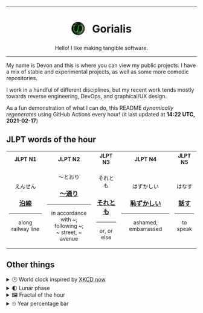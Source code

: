 ***

<h1 align="center">
<sub>
    <img src="readme/resources/avatar.png" height="36">
</sub>
&nbsp;
Gorialis
</h1>
<p align="center">
Hello! I like making tangible software.
</p>

***

My name is Devon and this is where you can view my public projects. I have a mix of stable and experimental projects, as well as some more comedic repositories.

I work in a handful of different disciplines, but my recent work tends mostly towards reverse engineering, DevOps, and graphical/UX design.

As a fun demonstration of what I can do, this README *dynamically regenerates* using GitHub Actions every hour! (it last updated at **14:22 UTC, 2021-02-17**)

<h2>JLPT words of the hour</h2>
<table>
    <tr>
        <th>JLPT N1</th>
        <th>JLPT N2</th>
        <th>JLPT N3</th>
        <th>JLPT N4</th>
        <th>JLPT N5</th>
    </tr>
    <tr>
        <td>
            <p align="center">えんせん</p>
            <h3 align="center"><b><a href="https://jisho.org/search/%E6%B2%BF%E7%B7%9A">沿線</a></b></h3>
            <hr>
            <p align="center">along railway line</p>
        </td>
        <td>
            <p align="center">～とおり</p>
            <h3 align="center"><b><a href="https://jisho.org/search/%EF%BD%9E%E9%80%9A%E3%82%8A">～通り</a></b></h3>
            <hr>
            <p align="center">in accordance with ~;<br> following ~;<br> ~ street,<wbr> ~ avenue</p>
        </td>
        <td>
            <p align="center">それとも</p>
            <h3 align="center"><b><a href="https://jisho.org/search/%E3%81%9D%E3%82%8C%E3%81%A8%E3%82%82">それとも</a></b></h3>
            <hr>
            <p align="center">or,<wbr> or else</p>
        </td>
        <td>
            <p align="center">はずかしい</p>
            <h3 align="center"><b><a href="https://jisho.org/search/%E6%81%A5%E3%81%9A%E3%81%8B%E3%81%97%E3%81%84">恥ずかしい</a></b></h3>
            <hr>
            <p align="center">ashamed,<wbr> embarrassed</p>
        </td>
        <td>
            <p align="center">はなす</p>
            <h3 align="center"><b><a href="https://jisho.org/search/%E8%A9%B1%E3%81%99">話す</a></b></h3>
            <hr>
            <p align="center">to speak</p>
        </td>
    </tr>
</table>

<h2>Other things</h2>
<details>
<summary>🕑  World clock inspired by <a href="https://xkcd.com/now">XKCD now</a></summary>

> <img src="generated/now.png" width="512">

</details>
<details>
<summary>🌓 Lunar phase</summary>

The moon is approximately 21.88% through its phase (First Quarter).

</details>
<details>
<summary>&#x1f5bc; Fractal of the hour</summary>

> <img src="generated/fractal.png" width="512">

</details>
<details>
<summary>&#x23f2; Year percentage bar</summary>
<pre><code>2021 [██▁▁▁▁▁▁▁▁▁▁▁▁▁▁▁▁▁▁] 13.04%</code></pre>
</details>
